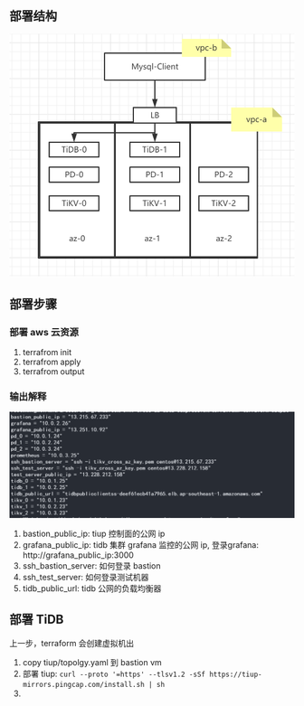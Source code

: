 ## 部署结构
![avatar](部署结构图.png)

## 部署步骤
### 部署 aws 云资源
1. terrafrom init   
2. terrafrom apply 
3. terrafrom output

### 输出解释
![avatar](output.png)

1. bastion_public_ip: tiup 控制面的公网 ip  
2. grafana_public_ip: tidb 集群 grafana 监控的公网 ip, 登录grafana: http://grafana_public_ip:3000
3. ssh_bastion_server: 如何登录 bastion 
4. ssh_test_server: 如何登录测试机器
5. tidb_public_url: tidb 公网的负载均衡器

## 部署 TiDB 
上一步，terraform 会创建虚拟机出
1. copy tiup/topolgy.yaml 到 bastion vm
2. 部署 tiup: ```curl --proto '=https' --tlsv1.2 -sSf https://tiup-mirrors.pingcap.com/install.sh | sh```
3. 

